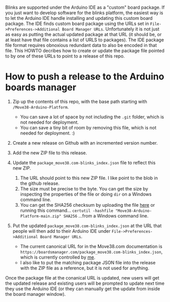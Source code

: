 Blinks are supported under the Arduino IDE as a "custom" board package. If you just want to develop software for the blinks platform, the easiest way is to let the Arduino IDE handle installing and updating this custom board package. The IDE finds custom board package using the URLs set in `File->Preferences->Additional Board Manager URLs`. Unfortunately it is not just as easy as putting the actual updated package at that URL (it should be, or at least have that file contains a list of URLS to packages). The IDE package file format requires obnoxious redundant data to also be encoded in that file. This HOWTO decribes how to create or update the package file pointed to by one of these URLs to point to a release of this repo.

# How to push a release to the Arduino boards manager

1. Zip up the contents of this repo, with the base path starting with `/Move38-Arduino-Platform`. 
 
     * You can save a lot of space by not including the `.git` folder, which is not needed for deployment. 
     * You can save a tiny bit of room by removing this file, which is not needed for deployment. :)
2. Create a new release on Github with an incremented version number. 
3. Add the new ZIP file to this release. 
4. Update the `package_move38.com-blinks_index.json` file to reflect this new ZIP.

    1. The URL should point to this new ZIP file. I like point to the blob in the github release.
    2. The size must be precise to the byte. You can get the size by inspecting the properties of the file or doing `dir` on a Windows command line.
    3. You can get the SHA256 checksum by uploading the file [here](https://emn178.github.io/online-tools/sha256_checksum.html) or running this command...
`certutil -hashfile "Move38-Arduino-Platform-main.zip" SHA256`
...from a Windows command line. 

5. Put the updated `package_move38.com-blinks_index.json` at the URL that people will then add to their Arduino IDE under `File->Preferences->Additional Board Manager URLs`.

    * The current canonical URL for in the Move38.com documentation is `https://boardsmanager.com/package_move38.com-blinks_index.json`, which is currently controlled by [me](https://josh.com/contact.html).
    * I also like to put the matching package JSON file into the release with the ZIP file as a reference, but it is not used for anything. 

Once the package file at the conanical URL is updated, new users will get the updated release and existing users will be prompted to update next time they use the Arduino IDE (or they can manually get the update from inside the board manager window). 
